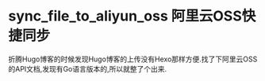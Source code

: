 # sync_file_to_aliyun_oss 阿里云OSS快捷同步

折腾Hugo博客的时候发现Hugo博客的上传没有Hexo那样方便.找了下阿里云OSS的API文档,发现有Go语言版本的,所以就整了个出来.
